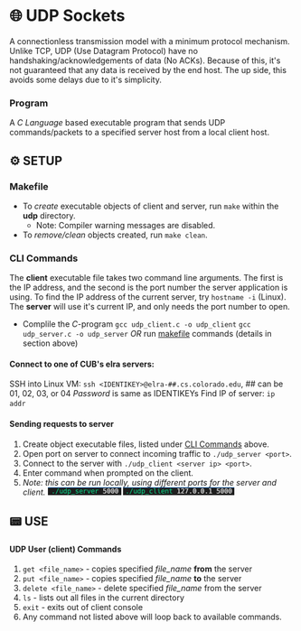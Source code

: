 # 🌐 UDP Sockets
A connectionless transmission model with a minimum protocol mechanism. Unlike TCP, UDP (Use Datagram Protocol) have no handshaking/acknowledgements of data (No ACKs). Because of this, it's not guaranteed that any data is received by the end host. The up side, this avoids some delays due to it's simplicity.

### Program
A *C Language* based executable program that sends UDP commands/packets to a specified server host from a local client host.

## ⚙️ SETUP
### Makefile
- To *create* executable objects of client and server, run `make` within the **udp** directory.
  - Note: Compiler warning messages are disabled.
- To *remove/clean* objects created, run `make clean`.

### CLI Commands
The **client** executable file takes two command line arguments. The first is the IP address, and the second is the port number the server application is using. To find the IP address of the current server, try `hostname -i` (Linux). The **server** will use it's current IP, and only needs the port number to open.
  - Complile the *C*-program
      `gcc udp_client.c -o udp_client`
      `gcc udp_server.c -o udp_server`
      *OR* run [makefile](#makefile) commands (details in section above)

#### Connect to one of CUB's elra servers:
SSH into Linux VM: `ssh <IDENTIKEY>@elra-##.cs.colorado.edu`, ## can be 01, 02, 03, or 04
*Password* is same as IDENTIKEYs
Find IP of server: `ip addr`

#### Sending requests to server
  1. Create object executable files, listed under [CLI Commands](#cli-commands) above.
  2. Open port on server to connect incoming traffic to `./udp_server <port>`.
  3. Connect to the server with  `./udp_client <server ip> <port>`.
  4. Enter command when prompted on the client.
  5. *Note: this can be run locally, using different ports for the server and client.*
    ![server connection](./sample_data/udp_server_connection.png)  ![client connection](./sample_data/udp_client_connection.png)

## 📟 USE
#### UDP User (client) Commands
  1. `get <file_name>` - copies specified *file_name* **from** the server
  2. `put <file_name>` - copies specified *file_name* **to** the server
  3. `delete <file_name>` - delete specified *file_name* from the server
  4. `ls` - lists out all files in the current directory
  5. `exit` - exits out of client console
  6. Any command not listed above will loop back to available commands.
      <!-- - Client:: ![client echo](./sample_data/udp_client_echo.png)
      - Server:: ![server echo](./sample_data/udp_server_echo.png) -->
